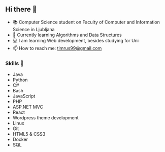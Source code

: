 ## Hi there 👋
- 📚 Computer Science student on Faculty of Computer and Information Science in Ljubljana
- 🌱 Currently learning Algorithms and Data Structures
- 💻 I am learning Web development, besides studying for Uni
- 📫 How to reach me: timrus99@gmail.com

### Skills 🚀
- Java
- Python
- C#
- Bash
- JavaScript
- PHP
- ASP.NET MVC
- React
- Wordpress theme development
- Linux
- Git
- HTML5 & CSS3
- Docker
- SQL



<!--
**tGitm/tGitm** is a ✨ _special_ ✨ repository because its `README.md` (this file) appears on your GitHub profile.

Here are some ideas to get you started:

- 🔭 I’m currently working on ...
- 🌱 I’m currently learning ...
- 👯 I’m looking to collaborate on ...
- 🤔 I’m looking for help with ...
- 💬 Ask me about ...
- 📫 How to reach me: ...
- 😄 Pronouns: ...
- ⚡ Fun fact: ...
-->
